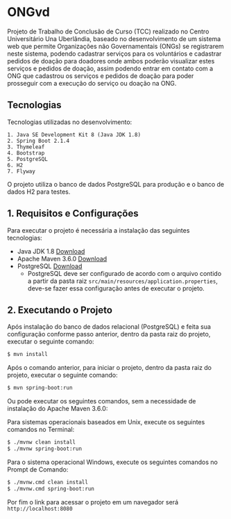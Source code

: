 # ONGvd

Projeto de Trabalho de Conclusão de Curso (TCC) realizado no Centro Universitário Una Uberlândia, baseado no desenvolvimento de um sistema web que permite Organizações não Governamentais (ONGs) se registrarem neste sistema, podendo cadastrar serviços para os voluntários e cadastrar pedidos de doação para doadores onde ambos poderão visualizar estes serviços e pedidos de doação, assim podendo entrar em contato com a ONG que cadastrou os serviços e pedidos de doação para poder prosseguir com a execução do serviço ou doação na ONG.

## Tecnologias

Tecnologias utilizadas no desenvolvimento:

	1. Java SE Development Kit 8 (Java JDK 1.8)
    2. Spring Boot 2.1.4
    3. Thymeleaf
    4. Bootstrap
    5. PostgreSQL
    6. H2
    7. Flyway

O projeto utiliza o banco de dados PostgreSQL para produção e o banco de dados H2 para testes.

## 1. Requisitos e Configurações

Para executar o projeto é necessária a instalação das seguintes tecnologias:

   - Java JDK 1.8 [Download](https://www.oracle.com/technetwork/java/javase/downloads/jdk8-downloads-2133151.html)
   - Apache Maven 3.6.0 [Download](https://maven.apache.org/download.cgi)
   - PostgreSQL [Download](https://www.postgresql.org/download/)
      - PostgreSQL deve ser configurado de acordo com o arquivo contido a partir da pasta raiz `src/main/resources/application.properties`, deve-se fazer essa configuração antes de executar o projeto.
      
## 2. Executando o Projeto

Após instalação do banco de dados relacional (PostgreSQL) e feita sua configuração conforme passo anterior, dentro da pasta raiz do projeto, executar o seguinte comando:

```sh
$ mvn install
```

Após o comando anterior, para iniciar o projeto, dentro da pasta raiz do projeto, executar o seguinte comando:

```sh
$ mvn spring-boot:run
```

Ou pode executar os seguintes comandos, sem a necessidade de instalação do Apache Maven 3.6.0:

Para sistemas operacionais baseados em Unix, execute os seguintes comandos no Terminal:

```sh
$ ./mvnw clean install
$ ./mvnw spring-boot:run
```
	
Para o sistema operacional Windows, execute os seguintes comandos no Prompt de Comando:

```sh
$ ./mvnw.cmd clean install
$ ./mvnw.cmd spring-boot:run
```

Por fim o link para acessar o projeto em um navegador será `http://localhost:8080`